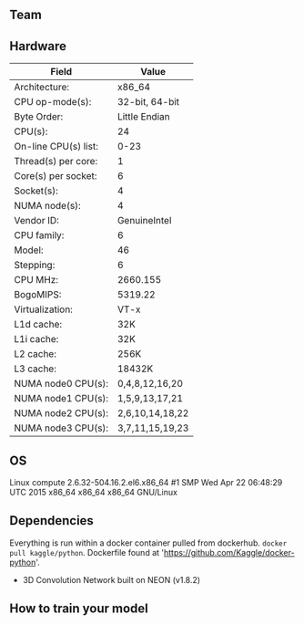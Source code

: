 ## Team

## Hardware

| Field                | Value           |
| ---                  | ---             |
| Architecture:        | x86_64          |
| CPU op-mode(s):      | 32-bit, 64-bit  |
| Byte Order:          | Little Endian   |
| CPU(s):              | 24              |
| On-line CPU(s) list: | 0-23            |
| Thread(s) per core:  | 1               |
| Core(s) per socket:  | 6               |
| Socket(s):           | 4               |
| NUMA node(s):        | 4               |
| Vendor ID:           | GenuineIntel    |
| CPU family:          | 6               |
| Model:               | 46              |
| Stepping:            | 6               |
| CPU MHz:             | 2660.155        |
| BogoMIPS:            | 5319.22         |
| Virtualization:      | VT-x            |
| L1d cache:           | 32K             |
| L1i cache:           | 32K             |
| L2 cache:            | 256K            |
| L3 cache:            | 18432K          |
| NUMA node0 CPU(s):   | 0,4,8,12,16,20  |
| NUMA node1 CPU(s):   | 1,5,9,13,17,21  |
| NUMA node2 CPU(s):   | 2,6,10,14,18,22 |
| NUMA node3 CPU(s):   | 3,7,11,15,19,23 |

## OS

Linux compute 2.6.32-504.16.2.el6.x86_64 #1 SMP Wed Apr 22 06:48:29 UTC 2015 x86_64 x86_64 x86_64 GNU/Linux

## Dependencies

Everything is run within a docker container pulled from dockerhub. `docker pull kaggle/python`.
Dockerfile found at 'https://github.com/Kaggle/docker-python'.

* 3D Convolution Network built on NEON (v1.8.2)

## How to train your model

